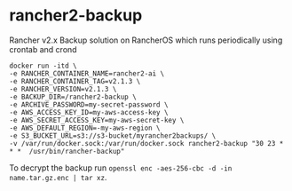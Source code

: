 # rancher2-backup
Rancher v2.x Backup solution on RancherOS which runs periodically using crontab and crond

```
docker run -itd \
-e RANCHER_CONTAINER_NAME=rancher2-ai \
-e RANCHER_CONTAINER_TAG=v2.1.3 \
-e RANCHER_VERSION=v2.1.3 \
-e BACKUP_DIR=/rancher2-backup \
-e ARCHIVE_PASSWORD=my-secret-password \
-e AWS_ACCESS_KEY_ID=my-aws-access-key \
-e AWS_SECRET_ACCESS_KEY=my-aws-secret-key \
-e AWS_DEFAULT_REGION=-my-aws-region \
-e S3_BUCKET_URL=s3://s3-bucket/myrancher2backups/ \
-v /var/run/docker.sock:/var/run/docker.sock rancher2-backup "30 23 * * *  /usr/bin/rancher-backup"
```

To decrypt the backup run `openssl enc -aes-256-cbc -d -in name.tar.gz.enc | tar xz`.
